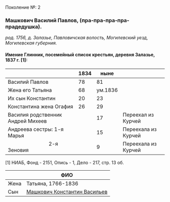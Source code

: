 Поколение №: 2

### Машкович Василий Павлов, (пра-пра-пра-пра-прадедушка).

_род. 1756, д. Залазье, Павловичская волость, Могилевский уезд, Могилевская губерния._

#### Имение Глинник, посемейный список крестьян, деревня Залазье, 1837 г. [1]:

|                                                                                                                                                                                            | 1834 | ныне    |                     |
|--------------------------------------------------------------------------------------------------------------------------------------------------------------------------------------------|------|---------|---------------------|
| Василий Павлов                                                                                                                                                                             | 78   | 81      |                     |
| Жена его Татьяна                                                                                                                                                                           | 68   | ум.1836 |                     |
| Их сын Константин                                                                                                                                                                          | 20   | 23      |                     |
| Константина жена Огафия                                                                                                                                                                    | 26   | 29      |                     |
| Василия родственник Андрей Михеев                                                                                                                                                          |      | 17      | Переехал из Курчей  | 
| Андреева сестры: 1-я Марья                                                                                                                                                                 |      | 15      | Переехала из Курчей |
| &nbsp;&nbsp;&nbsp;&nbsp;&nbsp;&nbsp;&nbsp;&nbsp;&nbsp;&nbsp;&nbsp;&nbsp;&nbsp;&nbsp;&nbsp;&nbsp;&nbsp;&nbsp;&nbsp;&nbsp;&nbsp;&nbsp;&nbsp;&nbsp;&nbsp;&nbsp;&nbsp;&nbsp;&nbsp; 2-я Зеновия |      | 9       | Переехала из Курчей |

[1] НИАБ, Фонд - 2151, Опись - 1, Дело - 217, стр. 13 об.

|      | ФИО                                                                       |
|------|---------------------------------------------------------------------------|
| Жена | Татьяна, 1766-1836                                                        |
| Сын  | [Машкович Константин Васильев](/ancestors/3-Машкович-Константин-Васильев) |
